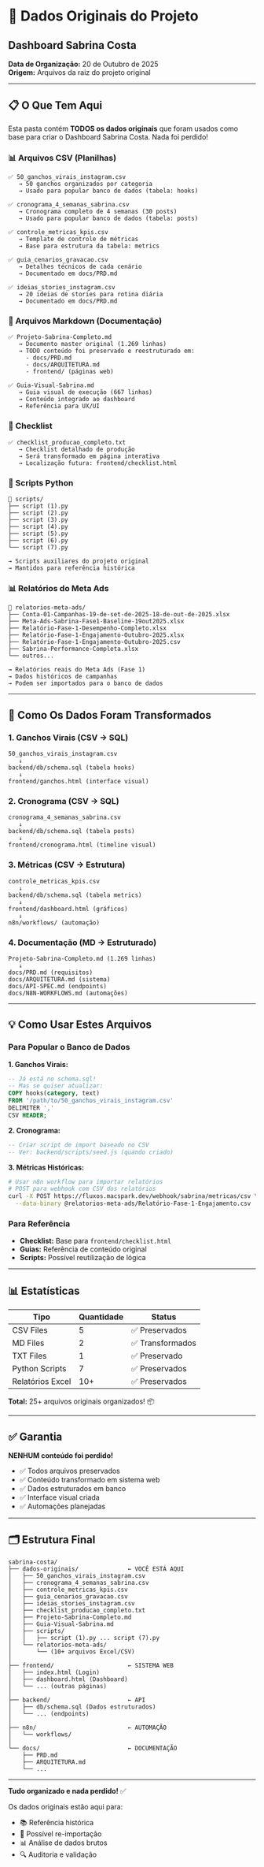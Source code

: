 # 📂 Dados Originais do Projeto
## Dashboard Sabrina Costa

**Data de Organização:** 20 de Outubro de 2025  
**Origem:** Arquivos da raiz do projeto original

---

## 📋 O Que Tem Aqui

Esta pasta contém **TODOS os dados originais** que foram usados como base para criar o Dashboard Sabrina Costa. Nada foi perdido!

### 📊 Arquivos CSV (Planilhas)
```
✅ 50_ganchos_virais_instagram.csv
   → 50 ganchos organizados por categoria
   → Usado para popular banco de dados (tabela: hooks)

✅ cronograma_4_semanas_sabrina.csv
   → Cronograma completo de 4 semanas (30 posts)
   → Usado para popular banco de dados (tabela: posts)

✅ controle_metricas_kpis.csv
   → Template de controle de métricas
   → Base para estrutura da tabela: metrics

✅ guia_cenarios_gravacao.csv
   → Detalhes técnicos de cada cenário
   → Documentado em docs/PRD.md

✅ ideias_stories_instagram.csv
   → 20 ideias de stories para rotina diária
   → Documentado em docs/PRD.md
```

### 📝 Arquivos Markdown (Documentação)
```
✅ Projeto-Sabrina-Completo.md
   → Documento master original (1.269 linhas)
   → TODO conteúdo foi preservado e reestruturado em:
     - docs/PRD.md
     - docs/ARQUITETURA.md
     - frontend/ (páginas web)

✅ Guia-Visual-Sabrina.md
   → Guia visual de execução (667 linhas)
   → Conteúdo integrado ao dashboard
   → Referência para UX/UI
```

### 📄 Checklist
```
✅ checklist_producao_completo.txt
   → Checklist detalhado de produção
   → Será transformado em página interativa
   → Localização futura: frontend/checklist.html
```

### 🐍 Scripts Python
```
📁 scripts/
├── script (1).py
├── script (2).py
├── script (3).py
├── script (4).py
├── script (5).py
├── script (6).py
└── script (7).py

→ Scripts auxiliares do projeto original
→ Mantidos para referência histórica
```

### 📊 Relatórios do Meta Ads
```
📁 relatorios-meta-ads/
├── Conta-01-Campanhas-19-de-set-de-2025-18-de-out-de-2025.xlsx
├── Meta-Ads-Sabrina-Fase1-Baseline-19out2025.xlsx
├── Relatório-Fase-1-Desempenho-Completo.xlsx
├── Relatório-Fase-1-Engajamento-Outubro-2025.xlsx
├── Relatório-Fase-1-Engajamento-Outubro-2025.csv
├── Sabrina-Performance-Completa.xlsx
└── outros...

→ Relatórios reais do Meta Ads (Fase 1)
→ Dados históricos de campanhas
→ Podem ser importados para o banco de dados
```

---

## 🔄 Como Os Dados Foram Transformados

### 1. Ganchos Virais (CSV → SQL)
```
50_ganchos_virais_instagram.csv
   ↓
backend/db/schema.sql (tabela hooks)
   ↓
frontend/ganchos.html (interface visual)
```

### 2. Cronograma (CSV → SQL)
```
cronograma_4_semanas_sabrina.csv
   ↓
backend/db/schema.sql (tabela posts)
   ↓
frontend/cronograma.html (timeline visual)
```

### 3. Métricas (CSV → Estrutura)
```
controle_metricas_kpis.csv
   ↓
backend/db/schema.sql (tabela metrics)
   ↓
frontend/dashboard.html (gráficos)
   ↓
n8n/workflows/ (automação)
```

### 4. Documentação (MD → Estruturado)
```
Projeto-Sabrina-Completo.md (1.269 linhas)
   ↓
docs/PRD.md (requisitos)
docs/ARQUITETURA.md (sistema)
docs/API-SPEC.md (endpoints)
docs/N8N-WORKFLOWS.md (automações)
```

---

## 💡 Como Usar Estes Arquivos

### Para Popular o Banco de Dados

**1. Ganchos Virais:**
```sql
-- Já está no schema.sql!
-- Mas se quiser atualizar:
COPY hooks(category, text) 
FROM '/path/to/50_ganchos_virais_instagram.csv' 
DELIMITER ',' 
CSV HEADER;
```

**2. Cronograma:**
```sql
-- Criar script de import baseado no CSV
-- Ver: backend/scripts/seed.js (quando criado)
```

**3. Métricas Históricas:**
```bash
# Usar n8n workflow para importar relatórios
# POST para webhook com CSV dos relatórios
curl -X POST https://fluxos.macspark.dev/webhook/sabrina/metricas/csv \
  --data-binary @relatorios-meta-ads/Relatório-Fase-1-Engajamento.csv
```

### Para Referência

- **Checklist:** Base para `frontend/checklist.html`
- **Guias:** Referência de conteúdo original
- **Scripts:** Possível reutilização de lógica

---

## 📊 Estatísticas

| Tipo | Quantidade | Status |
|------|-----------|--------|
| CSV Files | 5 | ✅ Preservados |
| MD Files | 2 | ✅ Transformados |
| TXT Files | 1 | ✅ Preservado |
| Python Scripts | 7 | ✅ Preservados |
| Relatórios Excel | 10+ | ✅ Preservados |

**Total:** 25+ arquivos originais organizados! 📦

---

## ✅ Garantia

**NENHUM conteúdo foi perdido!**

- ✅ Todos arquivos preservados
- ✅ Conteúdo transformado em sistema web
- ✅ Dados estruturados em banco
- ✅ Interface visual criada
- ✅ Automações planejadas

---

## 🗂️ Estrutura Final

```
sabrina-costa/
├── dados-originais/              ← VOCÊ ESTÁ AQUI
│   ├── 50_ganchos_virais_instagram.csv
│   ├── cronograma_4_semanas_sabrina.csv
│   ├── controle_metricas_kpis.csv
│   ├── guia_cenarios_gravacao.csv
│   ├── ideias_stories_instagram.csv
│   ├── checklist_producao_completo.txt
│   ├── Projeto-Sabrina-Completo.md
│   ├── Guia-Visual-Sabrina.md
│   ├── scripts/
│   │   ├── script (1).py ... script (7).py
│   └── relatorios-meta-ads/
│       └── (10+ arquivos Excel/CSV)
│
├── frontend/                     ← SISTEMA WEB
│   ├── index.html (Login)
│   ├── dashboard.html (Dashboard)
│   └── ... (outras páginas)
│
├── backend/                      ← API
│   ├── db/schema.sql (Dados estruturados)
│   └── ... (endpoints)
│
├── n8n/                          ← AUTOMAÇÃO
│   └── workflows/
│
└── docs/                         ← DOCUMENTAÇÃO
    ├── PRD.md
    ├── ARQUITETURA.md
    └── ...
```

---

**Tudo organizado e nada perdido!** ✅

Os dados originais estão aqui para:
- 📚 Referência histórica
- 🔄 Possível re-importação
- 📊 Análise de dados brutos
- 🔍 Auditoria e validação

